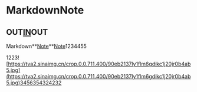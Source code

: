 # MarkdownNote

## OUT[IN](http://blog.didispace.com/Spring-Boot%E5%9F%BA%E7%A1%80%E6%95%99%E7%A8%8B/)OUT

Markdown**[Note]()**[Note]()1234455

1223![https://tva2.sinaimg.cn/crop.0.0.711.400/90eb2137ly1flm6gdikc1j20jr0b4ab5.jpg](https://tva2.sinaimg.cn/crop.0.0.711.400/90eb2137ly1flm6gdikc1j20jr0b4ab5.jpg)3456354324232

